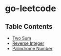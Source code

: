 # go-leetcode

## Table Contents

- [Two Sum](./two_sum/main.go)
- [Reverse Integer](./reverse_integer/main.go)
- [Palindrome Number](./palindrome_number/main.go)